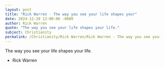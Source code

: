 ```yaml
---
layout: post
title: "Rick Warren - The way you see your life shapes your"
date: 2024-12-28 12:00:00 -0000
author: Rick Warren
quote: "The way you see your life shapes your life."
subject: Christianity
permalink: /Christianity/Rick Warren/Rick Warren - The way you see your life shapes your
---
```


The way you see your life shapes your life.

- Rick Warren
